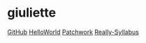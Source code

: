 # giuliette
[GitHub](https://github.com/green-fox-academy/giuliette.git)
[HelloWorld](https://github.com/giuliette/hello-world.git)
[Patchwork](https://github.com/giuliette/patchwork.git)
[Really-Syllabus](https://github.com/green-fox-academy/really-syllabus)